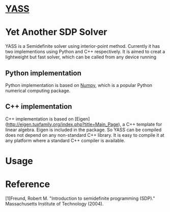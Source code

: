 # [YASS](http://lxc-xx.github.io/YASS/)
# Yet Another SDP Solver
YASS is a Semidefinite solver using interior-point method. Currently it has two implementions using Python and C++ respectively. It is aimed to creat a lightweight but fast solver, which can be called from any device running

## Python implementation
Python implementation is based on [Numpy](http://www.numpy.org), which is a popular Python numerical computing package. 

## C++ implementation
C++ implementation is based on [Eigen] (http://eigen.tuxfamily.org/index.php?title=Main_Page), a C++ template for linear algebra. Eigen is included in the package. So YASS can be compiled does not depend on any non-standard C++ library. It is easy to compile it at any platform where a standard C++ compiler is available.
# Usage

# Reference

[1]Freund, Robert M. "Introduction to semidefinite programming (SDP)." Massachusetts Institute of Technology (2004).
